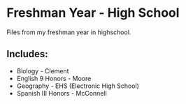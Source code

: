 Freshman Year - High School
===========================

Files from my freshman year in highschool.

Includes:
---------
  - Biology - Clement
  - English 9 Honors - Moore
  - Geography - EHS (Electronic High School)
  - Spanish III Honors - McConnell
